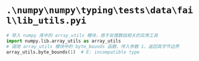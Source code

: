 # `.\numpy\numpy\typing\tests\data\fail\lib_utils.pyi`

```py
# 导入 numpy 库中的 array_utils 模块，用于处理数组相关的实用工具
import numpy.lib.array_utils as array_utils
# 调用 array_utils 模块中的 byte_bounds 函数，传入参数 1，返回其字节边界
array_utils.byte_bounds(1)  # E: incompatible type
```